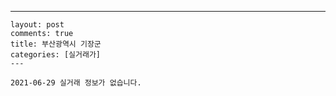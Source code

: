 ---
    layout: post
    comments: true
    title: 부산광역시 기장군
    categories: [실거래가]
    ---

    2021-06-29 실거래 정보가 없습니다.

    